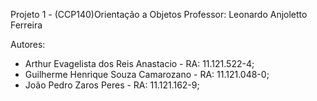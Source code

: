 Projeto 1 - (CCP140)Orientação a Objetos
Professor: Leonardo Anjoletto Ferreira

Autores:
- Arthur Evagelista dos Reis Anastacio - RA: 11.121.522-4;
- Guilherme Henrique Souza Camarozano - RA: 11.121.048-0;
- João Pedro Zaros Peres - RA: 11.121.162-9;
